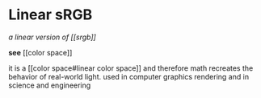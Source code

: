 # Linear sRGB

_a linear version of [[srgb]]_

**see** [[color space]]

it is a [[color space#linear color space]] and therefore math recreates the behavior of real-world light. used in computer graphics rendering and in science and engineering
